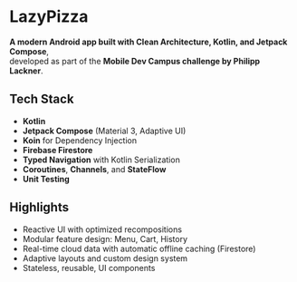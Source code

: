 # LazyPizza  

**A modern Android app built with Clean Architecture, Kotlin, and Jetpack Compose**,  
developed as part of the **Mobile Dev Campus challenge by Philipp Lackner**.  

## Tech Stack  
- **Kotlin**
- **Jetpack Compose** (Material 3, Adaptive UI)  
- **Koin** for Dependency Injection  
- **Firebase Firestore**  
- **Typed Navigation** with Kotlin Serialization  
- **Coroutines**, **Channels**, and **StateFlow**  
- **Unit Testing** 

## Highlights  
- Reactive UI with optimized recompositions  
- Modular feature design: Menu, Cart, History  
- Real-time cloud data with automatic offline caching (Firestore)  
- Adaptive layouts and custom design system  
- Stateless, reusable, UI components  

